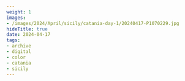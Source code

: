 ```yaml
---
weight: 1
images:
- /images/2024/April/sicily/catania-day-1/20240417-P1070229.jpg
hideTitle: true
date: 2024-04-17
tags:
- archive
- digital
- color
- catania
- sicily
---
```


